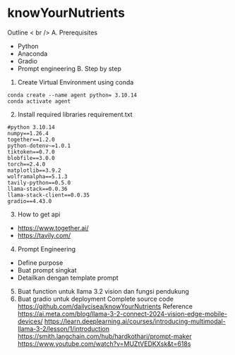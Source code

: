 # knowYourNutrients
Outline < br />
A. Prerequisites
-	Python
-	Anaconda
-	Gradio
-	Prompt engineering
B. Step by step
1.	Create Virtual Environment using conda
```
conda create --name agent python= 3.10.14
conda activate agent
```
2.	Install required libraries
requirement.txt
```
#python 3.10.14
numpy==1.26.4
together==1.2.0
python-dotenv~=1.0.1
tiktoken==0.7.0
blobfile==3.0.0
torch==2.4.0
matplotlib==3.9.2
wolframalpha==5.1.3
tavily-python==0.5.0
llama-stack==0.0.36
llama-stack-client==0.0.35
gradio==4.43.0
```

3.	How to get api
-	https://www.together.ai/
-	https://tavily.com/
4.	Prompt Engineering
-	Define purpose
-	Buat prompt singkat
-	Detailkan dengan template prompt
5.	Buat function untuk llama 3.2 vision dan fungsi pendukung
6.	Buat gradio untuk deployment
Complete source code 
https://github.com/dailycisea/knowYourNutrients
Reference
https://ai.meta.com/blog/llama-3-2-connect-2024-vision-edge-mobile-devices/
https://learn.deeplearning.ai/courses/introducing-multimodal-llama-3-2/lesson/1/introduction
https://smith.langchain.com/hub/hardkothari/prompt-maker
https://www.youtube.com/watch?v=MUZtVEDKXsk&t=618s


